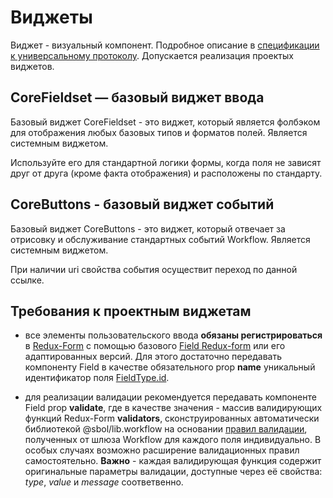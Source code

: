 # Виджеты

Виджет - визуальный компонент. Подробное описание в
[спецификации к универсальному протоколу](https://sbtatlas.sigma.sbrf.ru/wiki/pages/viewpage.action?pageId=96993382#id-ПротоколобменаСБОЛUIWorkflow-WidgetType).
Допускается реализация проектых виджетов.

## CoreFieldset — базовый виджет ввода

Базовый виджет CoreFieldset - это виджет, который является фолбэком
для отображения любых базовых типов и форматов полей.
Является системным виджетом.

Используйте его для стандартной логики формы, когда поля не зависят
друг от друга (кроме факта отображения) и расположены по стандарту.

## CoreButtons - базовый виджет событий

Базовый виджет CoreButtons - это виджет, который отвечает за
отрисовку и обслуживание стандартных событий Workflow.
Является системным виджетом.

При наличии uri свойства события осуществит переход по данной ссылке.

## Требования к проектным виджетам

* все элементы пользовательского ввода **обязаны регистрироваться** в
[Redux-Form](http://redux-form.com) с помощью базового
[Field Redux-form](http://redux-form.com/7.0.1/docs/api/Field.md/) или
его адаптированных версий. Для этого достаточно передавать компоненту Field
в качестве обязательного prop **name** уникальный идентификатор поля
[FieldType.id](https://sbtatlas.sigma.sbrf.ru/wiki/pages/viewpage.action?pageId=96993382#id-ПротоколобменаСБОЛUIWorkflow-FieldType).

* для реализации валидации рекомендуется передавать компоненте Field prop **validate**,
где в качестве значения - массив валидирующих функций Redux-Form **validators**,
сконструированных автоматически библиотекой @sbol/lib.workflow на основании
[правил валидации](https://sbtatlas.sigma.sbrf.ru/wiki/pages/viewpage.action?pageId=96993382#id-ПротоколобменаСБОЛUIWorkflow-FieldType),
полученных от шлюза Workflow для каждого поля индивидуально.
В особых случаях возможно расширение валидационных правил самостоятельно.
**Важно** - каждая валидирующая функция содержит оригинальные
параметры валидации, доступные через её свойства: *type*, *value* и *message* соответвенно.
